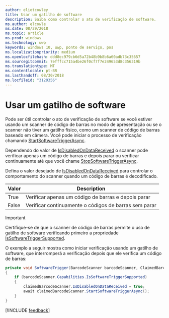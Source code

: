 ```yaml
---
author: eliotcowley
title: Usar um gatilho de software
description: Saiba como controlar o ato de verificação de software.
ms.author: elcowle
ms.date: 08/29/2018
ms.topic: article
ms.prod: windows
ms.technology: uwp
keywords: windows 10, uwp, ponto de serviço, pos
ms.localizationpriority: medium
ms.openlocfilehash: ddd8ec979cb6d5a72b48b9b8b6a60adb73c35657
ms.sourcegitcommit: 7efffcc715a4be26f0cf7f7e249653d8c356319b
ms.translationtype: MT
ms.contentlocale: pt-BR
ms.lasthandoff: 08/30/2018
ms.locfileid: "3129356"
---
```

# <a name="use-a-software-trigger"></a>Usar um gatilho de software

Pode ser útil controlar o ato de verificação de software se você estiver usando um scanner de código de barras no modo de apresentação ou se o scanner não tiver um gatilho físico, como um scanner de código de barras baseado em câmera. Você pode iniciar o processo de verificação chamando [StartSoftwareTriggerAsync](https://docs.microsoft.com/uwp/api/windows.devices.pointofservice.claimedbarcodescanner.startsoftwaretriggerasync#Windows_Devices_PointOfService_ClaimedBarcodeScanner_StartSoftwareTriggerAsync).

Dependendo do valor de [IsDisabledOnDataReceived](https://docs.microsoft.com/uwp/api/windows.devices.pointofservice.claimedbarcodescanner.isdisabledondatareceived#Windows_Devices_PointOfService_ClaimedBarcodeScanner_IsDisabledOnDataReceived) o scanner pode verificar apenas um código de barras e depois parar ou verificar continuamente até que você chame [StopSoftwareTriggerAsync](https://docs.microsoft.com/uwp/api/windows.devices.pointofservice.claimedbarcodescanner.stopsoftwaretriggerasync#Windows_Devices_PointOfService_ClaimedBarcodeScanner_StopSoftwareTriggerAsync).

Defina o valor desejado de [IsDisabledOnDataReceived](https://docs.microsoft.com/uwp/api/windows.devices.pointofservice.claimedbarcodescanner.isdisabledondatareceived#Windows_Devices_PointOfService_ClaimedBarcodeScanner_IsDisabledOnDataReceived) para controlar o comportamento do scanner quando um código de barras é decodificado.

| Valor | Description |
| ----- | ----------- |
| True   | Verificar apenas um código de barras e depois parar |
| False  | Verificar continuamente o códigos de barras sem parar |


> [!Important]
> Certifique-se de que o scanner de código de barras permite o uso de gatilho de software verificando primeiro a propriedade [IsSoftwareTriggerSupported](https://docs.microsoft.com/uwp/api/windows.devices.pointofservice.barcodescannercapabilities.issoftwaretriggersupported#Windows_Devices_PointOfService_BarcodeScannerCapabilities_IsSoftwareTriggerSupported).

O exemplo a seguir mostra como iniciar verificação usando um gatilho de software, que interromperá a verificação depois que ele verifica um código de barras:

```cs
private void SoftwareTrigger(BarcodeScanner barcodeScanner, ClaimedBarcodeScanner claimedBarcodeScanner) 
{
    if (barcodeScanner.Capabilities.IsSoftwareTriggerSupported)
    {
        claimedBarcodeScanner.IsDisabledOnDataReceived = true;
        await claimedBarcodeScanner.StartSoftwareTriggerAsync();
    }
}
```

[!INCLUDE [feedback](./includes/pos-feedback.md)]